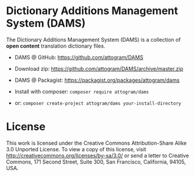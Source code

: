 
Dictionary Additions Management System (DAMS)
====

The Dictionary Additions Management System (DAMS) is a collection 
of **open content** translation dictionary files.

* DAMS @ GitHub: https://github.com/attogram/DAMS
 * Download zip: https://github.com/attogram/DAMS/archive/master.zip
 
* DAMS @ Packagist: https://packagist.org/packages/attogram/dams
 * Install with composer: `composer require attogram/dams`
  * or: `composer create-project attogram/dams your-install-directory`


License
====

This work is licensed under the Creative Commons Attribution-Share Alike 3.0 Unported License. 
To view a copy of this license, visit http://creativecommons.org/licenses/by-sa/3.0/ 
or send a letter to Creative Commons, 171 Second Street, Suite 300, San Francisco, California, 94105, USA.

